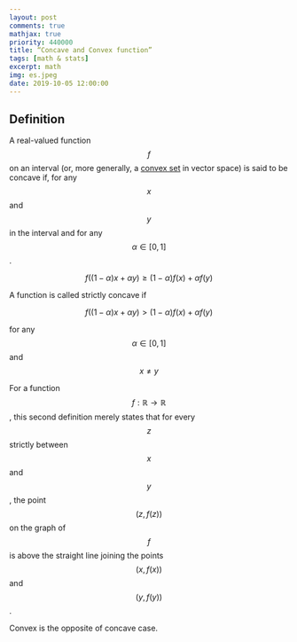 ```yaml
---
layout: post
comments: true
mathjax: true
priority: 440000
title: “Concave and Convex function”
tags: [math & stats]
excerpt: math
img: es.jpeg
date: 2019-10-05 12:00:00
---
```


## Definition


A real-valued function $$f$$ on an interval (or, more generally, a [convex set](https://en.wikipedia.org/wiki/Convex_set) in vector space) is said to be concave if, for any $$x$$ and $$y$$ in the interval and for any $$ \alpha \in [0,1]$$.

$$
f((1-\alpha) x+\alpha y) \geq(1-\alpha) f(x)+\alpha f(y)
$$


A function is called strictly concave if


$$
f((1-\alpha) x+\alpha y)>(1-\alpha) f(x)+\alpha f(y)
$$

for any $$\alpha \in [0,1]$$ and $$x \neq y$$


For a function $$f: \mathbb{R} \rightarrow \mathbb{R}$$, this second definition merely states that for every $$z$$ strictly between $$x$$ and $$y$$, the point $$ (z,f(z))$$ on the graph of $$f$$ is above the straight line joining the points $$(x,f(x))$$ and $$ (y,f(y))$$.


Convex is the opposite of concave case.